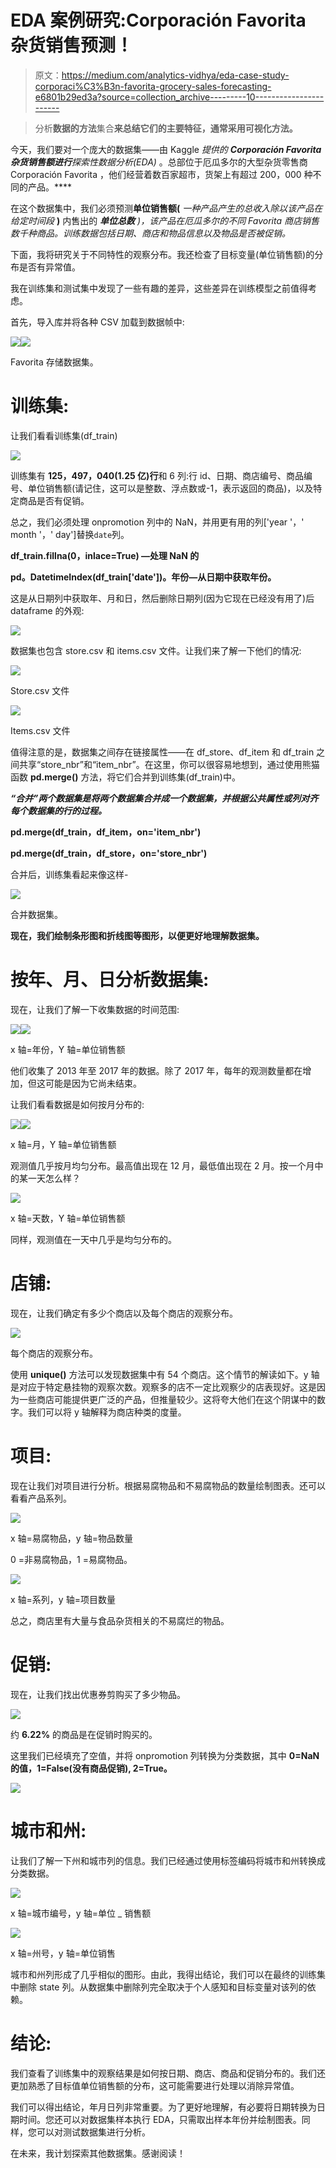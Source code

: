 # EDA 案例研究:Corporación Favorita 杂货销售预测！

> 原文：<https://medium.com/analytics-vidhya/eda-case-study-corporaci%C3%B3n-favorita-grocery-sales-forecasting-e6801b29ed3a?source=collection_archive---------10----------------------->

> 分析**数据的方法**集合**来总结它们的主要特征，通常采用可视化方法。**

今天，我们要对一个庞大的数据集——由 Kaggle *提供的 ***Corporación Favorita 杂货销售额进行**探索性数据分析(EDA)** 。总部位于厄瓜多尔的大型杂货零售商 Corporación Favorita ，他们经营着数百家超市，货架上有超过 200，000 种不同的产品。****

在这个数据集中，我们必须预测**单位销售额(** *一种产品产生的总收入除以该产品在给定时间段* **)** 内售出的 ***单位总数*** *)，该产品在厄瓜多尔的不同 Favorita 商店销售数千种商品。训练数据包括日期、商店和物品信息以及物品是否被促销。*

下面，我将研究关于不同特性的观察分布。我还检查了目标变量(单位销售额)的分布是否有异常值。

我在训练集和测试集中发现了一些有趣的差异，这些差异在训练模型之前值得考虑。

首先，导入库并将各种 CSV 加载到数据帧中:

![](img/5df7f374121bb7508e55d6f1bd544087.png)![](img/196a1911e2667362ac3188ff89f2e9f6.png)

Favorita 存储数据集。

# **训练集:**

让我们看看训练集(df_train)

![](img/d525bc9d06cf5da7a50951e9528a0320.png)

训练集有 **125，497，040(1.25 亿)行**和 6 列:行 id、日期、商店编号、商品编号、单位销售额(请记住，这可以是整数、浮点数或-1，表示返回的商品)，以及特定商品是否有促销。

总之，我们必须处理 onpromotion 列中的 NaN，并用更有用的列['year '，' month '，' day']替换`date`列。

**df_train.fillna(0，inlace=True) —处理 NaN 的**

**pd。DatetimeIndex(df_train['date'])。年份—从日期中获取年份。**

这是从日期列中获取年、月和日，然后删除日期列(因为它现在已经没有用了)后 dataframe 的外观:

![](img/57c55c4066612407d24bd18a69add008.png)

数据集也包含 store.csv 和 items.csv 文件。让我们来了解一下他们的情况:

![](img/0fd2f614d733c5e2b151d7f7772f121b.png)

Store.csv 文件

![](img/0781dc8e459081c3befd77ba3b3d25cc.png)

Items.csv 文件

值得注意的是，数据集之间存在链接属性——在 df_store、df_item 和 df_train 之间共享“store_nbr”和“item_nbr”。在这里，你可以很容易地想到，通过使用熊猫函数 **pd.merge()** 方法，将它们合并到训练集(df_train)中。

***“合并”两个数据集是将两个数据集合并成一个数据集，并根据公共属性或列对齐每个数据集的行的过程。***

**pd.merge(df_train，df_item，on='item_nbr')**

**pd.merge(df_train，df_store，on='store_nbr')**

合并后，训练集看起来像这样-

![](img/24324d495d0396f2f4d51d70f2e148a7.png)

合并数据集。

**现在，我们绘制条形图和折线图等图形，以便更好地理解数据集。**

# 按年、月、日分析数据集:

现在，让我们了解一下收集数据的时间范围:

![](img/69d16a507be282d7dd18e9ab0833a3c4.png)![](img/6569720c6406089798f23cb9560f9e2d.png)

x 轴=年份，Y 轴=单位销售额

他们收集了 2013 年至 2017 年的数据。除了 2017 年，每年的观测数量都在增加，但这可能是因为它尚未结束。

让我们看看数据是如何按月分布的:

![](img/ffd0b52ca6aafd4e46b938451bfc1104.png)![](img/631afb3a99010d024a4072a34da7308f.png)

x 轴=月，Y 轴=单位销售额

观测值几乎按月均匀分布。最高值出现在 12 月，最低值出现在 2 月。按一个月中的某一天怎么样？

![](img/6c0b976db1bd9c7f0efd152907069674.png)

x 轴=天数，Y 轴=单位销售额

同样，观测值在一天中几乎是均匀分布的。

# **店铺:**

现在，让我们确定有多少个商店以及每个商店的观察分布。

![](img/ec162e1cd5d428ae589699a226898ce2.png)

每个商店的观察分布。

使用 **unique()** 方法可以发现数据集中有 54 个商店。这个情节的解读如下。y 轴是对应于特定悬挂物的观察次数。观察多的店不一定比观察少的店表现好。这是因为一些商店可能提供更广泛的产品，但推量较少。这将夸大他们在这个阴谋中的数字。我们可以将 y 轴解释为商店种类的度量。

# 项目:

现在让我们对项目进行分析。根据易腐物品和不易腐物品的数量绘制图表。还可以看看产品系列。

![](img/8f5e5ed0482147a8d7ea9b9cdfd08e6a.png)

x 轴=易腐物品，y 轴=物品数量

0 =非易腐物品，1 =易腐物品。

![](img/8630d7d368716f60d4eef1fec4a361fd.png)

x 轴=系列，y 轴=项目数量

总之，商店里有大量与食品杂货相关的不易腐烂的物品。

# 促销:

现在，让我们找出优惠券剪购买了多少物品。

![](img/0505ad808ba8906466e5e62492cc98e2.png)

约 **6.22%** 的商品是在促销时购买的。

这里我们已经填充了空值，并将 onpromotion 列转换为分类数据，其中 **0=NaN 的值，1=False(没有商品促销), 2=True。**

![](img/52b9f65b77b0b93048d26203853a9733.png)

# 城市和州:

让我们了解一下州和城市列的信息。我们已经通过使用标签编码将城市和州转换成分类数据。

![](img/9baa2bd1a6ce33d144026100b985e30f.png)

x 轴=城市编号，y 轴=单位 _ 销售额

![](img/1d57305aa4d52e12120c12a750af9dcc.png)

x 轴=州号，y 轴=单位销售

城市和州列形成了几乎相似的图形。由此，我得出结论，我们可以在最终的训练集中删除 state 列。从数据集中删除列完全取决于个人感知和目标变量对该列的依赖。

# 结论:

我们查看了训练集中的观察结果是如何按日期、商店、商品和促销分布的。我们还更加熟悉了目标值单位销售额的分布，这可能需要进行处理以消除异常值。

我们可以得出结论，年月日列非常重要。为了更好地理解，有必要将日期转换为日期时间。您还可以对数据集样本执行 EDA，只需取出样本年份并绘制图表。同样，您可以对测试数据集进行分析。

在未来，我计划探索其他数据集。感谢阅读！